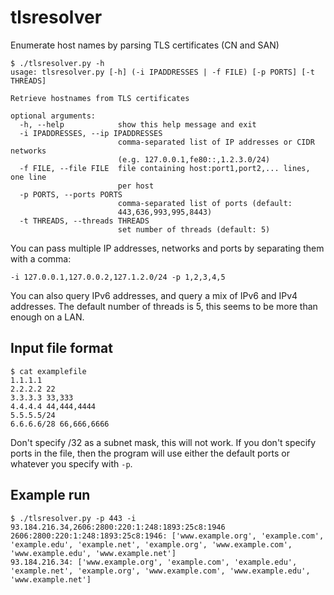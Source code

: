# tlsresolver
Enumerate host names by parsing TLS certificates (CN and SAN)

```
$ ./tlsresolver.py -h
usage: tlsresolver.py [-h] (-i IPADDRESSES | -f FILE) [-p PORTS] [-t THREADS]

Retrieve hostnames from TLS certificates

optional arguments:
  -h, --help            show this help message and exit
  -i IPADDRESSES, --ip IPADDRESSES
                        comma-separated list of IP addresses or CIDR networks
                        (e.g. 127.0.0.1,fe80::,1.2.3.0/24)
  -f FILE, --file FILE  file containing host:port1,port2,... lines, one line
                        per host
  -p PORTS, --ports PORTS
                        comma-separated list of ports (default:
                        443,636,993,995,8443)
  -t THREADS, --threads THREADS
                        set number of threads (default: 5)
```

You can pass multiple IP addresses, networks and ports by separating them with a comma:

```
-i 127.0.0.1,127.0.0.2,127.1.2.0/24 -p 1,2,3,4,5
```

You can also query IPv6 addresses, and query a mix of IPv6 and IPv4 addresses. The default number of threads is 5, this seems to be more than enough on a LAN.

## Input file format

```
$ cat examplefile
1.1.1.1
2.2.2.2 22
3.3.3.3 33,333
4.4.4.4 44,444,4444
5.5.5.5/24
6.6.6.6/28 66,666,6666
```

Don't specify /32 as a subnet mask, this will not work.
If you don't specify ports in the file, then the program will use either the default ports or whatever you specify with `-p`.

## Example run

```
$ ./tlsresolver.py -p 443 -i 93.184.216.34,2606:2800:220:1:248:1893:25c8:1946
2606:2800:220:1:248:1893:25c8:1946: ['www.example.org', 'example.com', 'example.edu', 'example.net', 'example.org', 'www.example.com', 'www.example.edu', 'www.example.net']
93.184.216.34: ['www.example.org', 'example.com', 'example.edu', 'example.net', 'example.org', 'www.example.com', 'www.example.edu', 'www.example.net']
```
